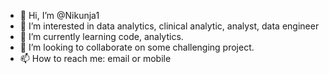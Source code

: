 - 👋 Hi, I’m @Nikunja1
- 👀 I’m interested in data analytics, clinical analytic, analyst, data engineer
- 🌱 I’m currently learning code, analytics.
- 💞️ I’m looking to collaborate on some challenging project.
- 📫 How to reach me: email or mobile

<!---
Nikunja1/Nikunja1 is a ✨ special ✨ repository because its `README.md` (this file) appears on your GitHub profile.
You can click the Preview link to take a look at your changes.
--->
